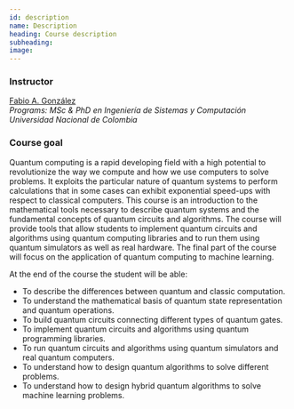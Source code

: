 ```yaml
---
id: description
name: Description
heading: Course description
subheading: 
image: 
---
```


### Instructor
[Fabio A. González](http://dis.unal.edu.co/~fgonza/)  
*Programs: MSc & PhD en Ingeniería de Sistemas y Computación*  
*Universidad Nacional de Colombia*

### Course goal
Quantum computing is a rapid developing field with a high potential to revolutionize the way we compute and how we use computers to solve problems. It exploits the particular nature of quantum systems to perform calculations that in some cases can exhibit exponential speed-ups with respect to classical computers.  This course is an introduction to the mathematical tools necessary to describe quantum systems and the fundamental concepts of quantum circuits and algorithms. The course will provide tools that allow students to implement quantum circuits and algorithms using quantum computing libraries and to run them using quantum simulators as well as real hardware. The final part of the course will focus on the application of quantum computing to machine learning.

At the end of the course the student will be able:

- To describe the differences between quantum and classic computation.
- To understand the mathematical basis of quantum state representation and quantum operations. 
- To build quantum circuits connecting different types of quantum gates.
- To implement quantum circuits and algorithms using quantum programming libraries.
- To run quantum circuits and algorithms using quantum simulators and real quantum computers.
- To understand how to design quantum algorithms to solve different problems.
- To understand how to design hybrid quantum algorithms to solve machine learning problems.